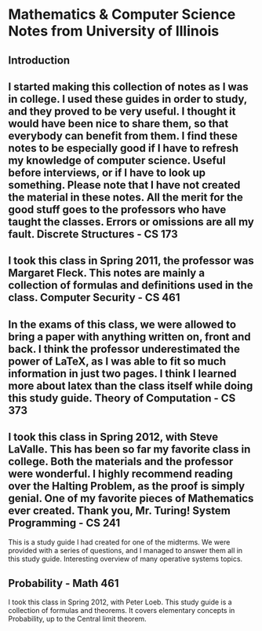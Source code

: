 Mathematics & Computer Science Notes from University of Illinois
================
Introduction
-----------
I started making this collection of notes as I was in college. I used these guides in order to study, and they proved to be very useful. I thought it would have been nice to share them, so that everybody can benefit from them. 
I find these notes to be especially good if I have to refresh my knowledge of computer science. Useful before interviews, or if I have to look up something.
Please note that I have not created the material in these notes. All the merit for the good stuff goes to the professors who have taught the classes. Errors or omissions are all my fault.
Discrete Structures - CS 173
----------
I took this class in Spring 2011, the professor was Margaret Fleck. This notes are mainly a collection of formulas and definitions used in the class.
Computer Security - CS 461
---------
In the exams of this class, we were allowed to bring a paper with anything written on, front and back. I think the professor underestimated the power of LaTeX, as I was able to fit so much information in just two pages. I think I learned more about latex than the class itself while doing this study guide.
Theory of Computation - CS 373
---------
I took this class in Spring 2012, with Steve LaValle. This has been so far my favorite class in college. Both the materials and the professor were wonderful. 
I highly recommend reading over the Halting Problem, as the proof is simply genial. One of my favorite pieces of Mathematics ever created. Thank you, Mr. Turing!
System Programming - CS 241
---------
This is a study guide I had created for one of the midterms. We were provided with a series of questions, and I managed to answer them all in this study guide. Interesting overview of many operative systems topics.

Probability - Math 461
---------
I took this class in Spring 2012, with Peter Loeb. This study guide is a collection of formulas and theorems. It covers elementary concepts in Probability, up to the Central limit theorem.

